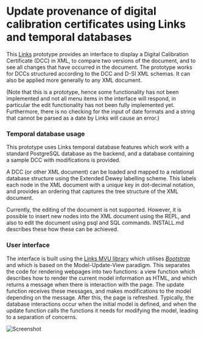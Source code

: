 # Update provenance of digital calibration certificates using Links and temporal databases

This [Links](https://links-lang.org) prototype provides an interface to display a Digital Calibration Certificate (DCC) in XML, to compare two versions of the document, and to see all changes that have occurred in the document. The prototype works for DCCs structured according to the DCC and D-SI XML schemas. It can also be applied more generally to any XML document.

(Note that this is a prototype, hence some functionality has not
been implemented and not all menu items in the interface will respond, in particular the edit functionality has not been fully implemented yet.
Furthermore, there is no checking for the input of date formats and a string that cannot be parsed as a date by Links will cause an error.)

### Temporal database usage

This prototype uses Links temporal database features which work with a standard PostgreSQL database as the backend, and a database containing a sample DCC with modifications is provided.

A DCC (or other XML document) can be loaded and mapped to a relational database structure using the Extended Dewey labelling scheme. This labels each node in the XML document with a unique key in dot-decimal notation, and provides an ordering that captures the tree structure of the XML document. 

Currently, the editing of the document is not supported. However, it is possible to insert new nodes into the XML document using the REPL, and also to edit the document using psql and SQL commands. INSTALL.md describes these how these can be achieved.

### User interface

The interface is built using the [Links MVU library](https://github.com/links-lang/links/wiki/Model-View-Update-(Elm-Architecture)) which utilises
*[Bootstrap](https://getbootstrap.com)* and which is based on the Model-Update-View
paradigm. This separates the code for rendering
webpages into two functions: a view function which describes how
to render the current model information as HTML, and which returns
a message when there is interaction with the page. The update
function receives these messages, and makes modifications to the
model depending on the message. After this, the page is refreshed.
Typically, the database interactions occur when the initial model
is defined, and when the update function calls the functions it
needs for modifying the model, leading to a separation of concerns.

![Screenshot](https://github.com/XAZKQV26IL/covid-curation/blob/99ee55569e20d009042b5197523927ec8e7fb6e9/src/images/screenshot1.png)
